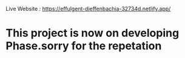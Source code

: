 Live Website : https://effulgent-dieffenbachia-32734d.netlify.app/
# This project is now on developing Phase.sorry for the repetation

